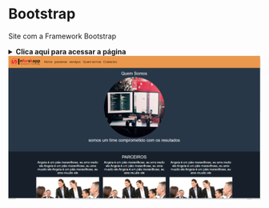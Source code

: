 # Bootstrap
Site com a Framework Bootstrap
<details>
    <summary><strong>Clica aqui para acessar a página </strong></summary>
    <br />
    <p align="justify">
https://afonso-sk.github.io/Bootstrap/
    </p>
</details>
<img src="https://github.com/Afonso-sk/Bootstrap/blob/main/img/imgb.PNG">
